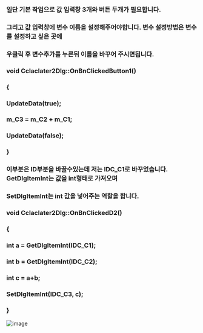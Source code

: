 ### 일단 기본 작업으로 값 입력창 3개와 버튼 두개가 필요합니다.
### 그리고 값 입력창에 변수 이름을 설정해주어야합니다. 변수 설정방법은 변수를 설정하고 싶은 곳에
### 우클릭 후 변수추가를 누른뒤 이름을 바꾸어 주시면됩니다.

### void Cclaclater2Dlg::OnBnClickedButton1()
### {
### 	UpdateData(true);
### 	m_C3 = m_C2 + m_C1;
### 	UpdateData(false);
### }

### 이부분은 ID부분을 바꿀수있는데 저는 IDC_C1로 바꾸었습니다. GetDlgItemInt는 값을 int형태로 가져오며
### SetDlgItemInt는 int 값을 넣어주는 역할을 합니다.

### void Cclaclater2Dlg::OnBnClickedD2()
### {
### 	int a = GetDlgItemInt(IDC_C1);
### 	int b = GetDlgItemInt(IDC_C2);
### 	int c = a+b;
### 	SetDlgItemInt(IDC_C3, c);
### }
![image](https://user-images.githubusercontent.com/54826097/64938431-dca5e900-d898-11e9-8183-e8b09d6a1522.png)
